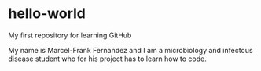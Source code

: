 # hello-world

My first repository for learning GitHub

My name is Marcel-Frank Fernandez and I am a microbiology and infectous disease student who for his project has to learn how to code.
